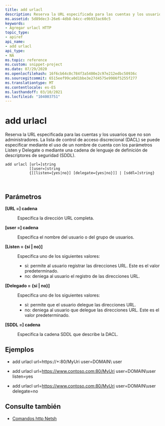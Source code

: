 ```yaml
---
title: add urlacl
description: Reserva la URL especificada para las cuentas y los usuarios que no son administradores.
ms.assetid: 5d89dec3-26e6-4db8-b4cc-e9b933ac60c5
keywords:
- Agregar urlacl HTTP
topic_type:
- apiref
api_name:
- add urlacl
api_type:
- NA
ms.topic: reference
ms.custom: snippet-project
ms.date: 07/29/2020
ms.openlocfilehash: 16f6cb64c0c784f3a5400e2c97e212edbc50936c
ms.sourcegitcommit: 6515eef99ca0d1bbe3e27d4575e9986f5255f277
ms.translationtype: MT
ms.contentlocale: es-ES
ms.lasthandoff: 03/10/2021
ms.locfileid: "104003751"
---
```

# <a name="add-urlacl"></a>add urlacl

Reserva la URL especificada para las cuentas y los usuarios que no son administradores. La lista de control de acceso discrecional (DACL) se puede especificar mediante el uso de un nombre de cuenta con los parámetros Listen y Delegate o mediante una cadena de lenguaje de definición de descriptores de seguridad (SDDL).

``` syntax
add urlacl [url=]string
           [[user=]string
           {[[listen={yes|no}] [delegate={yes|no}]] | [sddl=]string}

 
```

## <a name="parameters"></a>Parámetros

<dl> <dt>

<span id="_url__string"></span><span id="_URL__STRING"></span>
**[URL =] cadena**
</dt> <dd>

Especifica la dirección URL completa.

</dd> <dt>

<span id="_user__string"></span><span id="_USER__STRING"></span>
**[user =] cadena**
</dt> <dd>

Especifica el nombre del usuario o del grupo de usuarios.

</dd> <dt>

<span id="_listen__yes_no__"></span><span id="_LISTEN__YES_NO__"></span>**\[Listen = {sí \| no}\]**
</dt> <dd>

Especifica uno de los siguientes valores:

-   sí: permite al usuario registrar las direcciones URL. Este es el valor predeterminado.
-   no: deniega al usuario el registro de las direcciones URL.

</dd> <dt>

<span id="_delegate__yes_no__"></span><span id="_DELEGATE__YES_NO__"></span>**\[Delegado = {sí \| no}\]**
</dt> <dd>

Especifica uno de los siguientes valores:

-   sí: permite que el usuario delegue las direcciones URL.
-   no: deniega al usuario que delegue las direcciones URL. Este es el valor predeterminado.

</dd> <dt>

<span id="_sddl__string"></span><span id="_SDDL__STRING"></span>
**[SDDL =] cadena**
</dt> <dd>

Especifica la cadena SDDL que describe la DACL.

</dd> </dl>

## <a name="examples"></a>Ejemplos

* add urlacl url=https://+:80/MyUri user=DOMAIN\\ user

* add urlacl url=https://www.contoso.com:80/MyUri user=DOMAIN\\user listen=yes

* add urlacl url=https://www.contoso.com:80/MyUri user=DOMAIN\\user delegate=no

 
## <a name="see-also"></a>Consulte también

* [Comandos http Netsh](/windows-server/networking/technologies/netsh/netsh-http#add-urlacl)
 